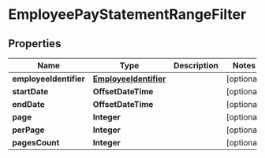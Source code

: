 

# EmployeePayStatementRangeFilter


## Properties

| Name | Type | Description | Notes |
|------------ | ------------- | ------------- | -------------|
|**employeeIdentifier** | [**EmployeeIdentifier**](EmployeeIdentifier.md) |  |  [optional] |
|**startDate** | **OffsetDateTime** |  |  [optional] |
|**endDate** | **OffsetDateTime** |  |  [optional] |
|**page** | **Integer** |  |  [optional] |
|**perPage** | **Integer** |  |  [optional] |
|**pagesCount** | **Integer** |  |  [optional] |



